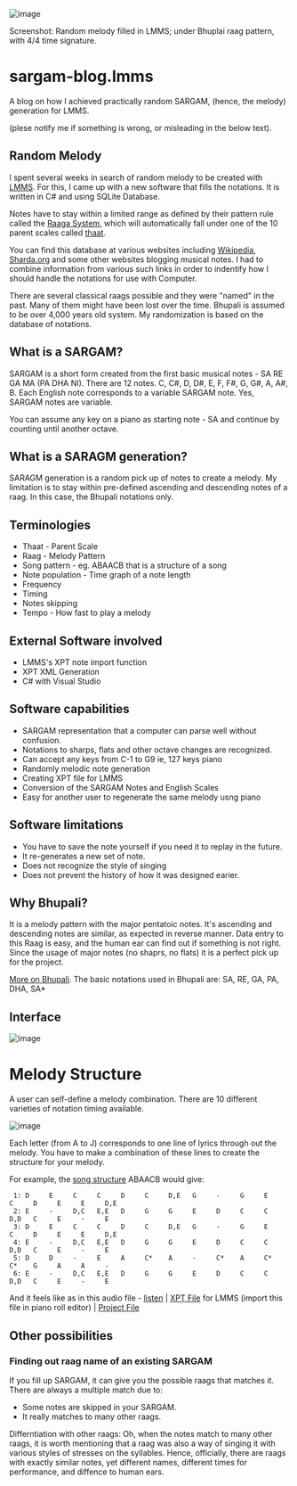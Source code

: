 ![image](https://user-images.githubusercontent.com/5563341/212169242-115c7ad2-4ae9-4aed-99b7-e5f85fb06e4e.png)

Screenshot: Random melody filled in LMMS; under Bhuplai raag pattern, with 4/4 time signature.

# sargam-blog.lmms
A blog on how I achieved practically random SARGAM, (hence, the melody) generation for LMMS.

(plese notify me if something is wrong, or misleading in the below text).

## Random Melody
I spent several weeks in search of random melody to be created with [LMMS](https://lmms.io/).
For this, I came up with a new software that fills the notations. It is written in C# and using SQLite Database.

Notes have to stay within a limited range as defined by their pattern rule called the [Raaga System](https://en.wikipedia.org/wiki/Raga),
which will automatically fall under one of the 10 parent scales called [thaat](https://en.wikipedia.org/wiki/Thaat).

You can find this database at various websites including [Wikipedia](https://en.wikipedia.org/wiki/List_of_ragas_in_Hindustani_classical_music), [Sharda.org](https://www.sharda.org/raga-taal/) and some other websites blogging musical notes. I had to combine information from various such links in order to indentify how I should handle the notations for use with Computer.

There are several classical raags possible and they were "named" in the past. Many of them might have been lost over the time.
Bhupali is assumed to be over 4,000 years old system. My randomization is based on the database of notations.

## What is a SARGAM?
SARGAM is a short form created from the first basic musical notes - SA RE GA MA (PA DHA NI).
There are 12 notes. C, C#, D, D#, E, F, F#, G, G#, A, A#, B. Each English note corresponds to a variable SARGAM note. Yes, SARGAM notes are variable.

You can assume any key on a piano as starting note - SA and continue by counting until another octave.

## What is a SARAGM generation?
SARAGM generation is a random pick up of notes to create a melody.
My limitation is to stay within pre-defined ascending and descending notes of a raag.
In this case, the Bhupali notations only.

## Terminologies
* Thaat - Parent Scale
* Raag - Melody Pattern
* Song pattern - eg. ABAACB that is a structure of a song
* Note population - Time graph of a note length
* Frequency
* Timing
* Notes skipping
* Tempo - How fast to play a melody

## External Software involved
* LMMS's XPT note import function
* XPT XML Generation
* C# with Visual Studio

## Software capabilities
* SARGAM representation that a computer can parse well without confusion.
* Notations to sharps, flats and other octave changes are recognized.
* Can accept any keys from C-1 to G9 ie, 127 keys piano
* Randomly melodic note generation
* Creating XPT file for LMMS
* Conversion of the SARGAM Notes and English Scales
* Easy for another user to regenerate the same melody usng piano

## Software limitations
* You have to save the note yourself if you need it to replay in the future.
* It re-generates a new set of note.
* Does not recognize the style of singing
* Does not prevent the history of how it was designed earier.

## Why Bhupali?
It is a  melody pattern with the major pentatoic notes.
It's ascending and descending notes are similar, as expected in reverse manner.
Data entry to this Raag is easy, and the human ear can find out if something is not right.
Since the usage of major notes (no shaprs, no flats) it is a perfect pick up for the project.

[More on Bhupali](https://en.wikipedia.org/wiki/Bhoopali). The basic notations used in Bhupali are:
SA, RE, GA, PA, DHA, SA*

## Interface

![image](https://user-images.githubusercontent.com/5563341/212173212-d9da35c9-4f06-453a-828a-08ada9a0052d.png)

# Melody Structure
A user can self-define a melody combination. There are 10 different varieties of notation timing available.

![image](https://user-images.githubusercontent.com/5563341/212174928-c9c20afd-eacd-495f-8a97-1ce7ae26769f.png)

Each letter (from A to J) corresponds to one line of lyrics through out the melody.
You have to make a combination of these lines to create the structure for your melody.

For example, the [song structure](https://en.wikipedia.org/wiki/Song_structure) ABAACB would give:
```
 1: D     E     C     C     D     C     D,E   G     -     G     E     C     D     E     E     D,E  
 2: E     -     D,C   E,E   D     G     G     E     D     C     C     D,D   C     E     -     E    
 3: D     E     C     C     D     C     D,E   G     -     G     E     C     D     E     E     D,E  
 4: E     -     D,C   E,E   D     G     G     E     D     C     C     D,D   C     E     -     E    
 5: D     D     -     E     A     C*    A     -     C*    A     C*    C*    G     A     A     -    
 6: E     -     D,C   E,E   D     G     G     E     D     C     C     D,D   C     E     -     E    
 ```
 
And it feels like as in this audio file - [listen](random.ogg) | [XPT File](random.xpt) for LMMS (import this file in piano roll editor) | [Project File](random.mmpz)

## Other possibilities
### Finding out raag name of an existing SARGAM
If you fill up SARGAM, it can give you the possible raags that matches it. There are always a multiple match due to:
* Some notes are skipped in your SARGAM.
* It really matches to many other raags.

Differntiation with other raags:
Oh, when the notes match to many other raags, it is worth mentioning that a raag was also a way of singing it with various styles of stresses on the syllables. Hence, officially, there are raags with exactly similar notes, yet different names, different times for performance, and diffence to human ears.
